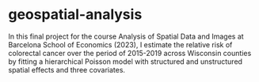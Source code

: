 # geospatial-analysis
In this final project for the course Analysis of Spatial Data and Images at Barcelona School of Economics (2023), I estimate the relative risk of colorectal cancer over the period of 2015-2019 across Wisconsin counties by fitting a hierarchical Poisson model with structured and unstructured spatial effects and three covariates.
